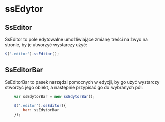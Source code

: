 ssEdytor
========

SsEditor
--------
SsEditor to pole edytowalne umożliwiające zmianę treści na żwyo na stronie, by je utworzyć wystarczy użyć:
```js
$('.editor').ssEditor();
```



SsEditorBar
--------
SsEditorBar to pasek narzędzi pomocnych w edycji, by go użyć wystarczy stworzyć jego obiekt, a następnie przypisać go do wybranych pól:
```js
	var ssEdytorBar = new ssEdytorBar();

	$('.editor').ssEditor({
		bar: ssEdytorBar
	});
```